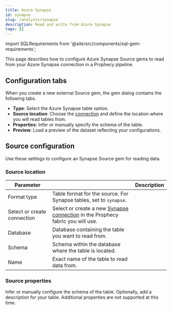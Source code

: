 ```yaml
---
title: Azure Synapse
id: synapse
slug: /analysts/synapse
description: Read and write from Azure Synapse
tags: []
---
```


import SQLRequirements from '@site/src/components/sql-gem-requirements';

<SQLRequirements
  execution_engine="Prophecy Automate"
  sql_package_name="Prophecy"
  sql_package_version="4.1.3+"
/>

This page describes how to configure Azure Synapse Source gems to read from your Azure Synapse connection in a Prophecy pipeline.

## Configuration tabs

When you create a new external Source gem, the gem dialog contains the following tabs.

- **Type**: Select the Azure Synapse table option.
- **Source location**: Choose the [connection](/administration/fabrics/prophecy-fabrics/connections/) and define the location where you will read tables from.
- **Properties**: Infer or manually specify the schema of the table.
- **Preview**: Load a preview of the dataset reflecting your configurations.

## Source configuration

Use these settings to configure an Synapse Source gem for reading data.

### Source location

| Parameter                   |                                                                                                                                                | Description |
| --------------------------- | ---------------------------------------------------------------------------------------------------------------------------------------------- | ----------- |
| Format type                 | Table format for the source. For Synapse tables, set to `synapse`.                                                                             |
| Select or create connection | Select or create a new [Synapse connection](/administration/fabrics/prophecy-fabrics/connections/synapse) in the Prophecy fabric you will use. |
| Database                    | Database containing the table you want to read from.                                                                                           |
| Schema                      | Schema within the database where the table is located.                                                                                         |
| Name                        | Exact name of the table to read data from.                                                                                                     |

### Source properties

Infer or manually configure the schema of the table. Optionally, add a description for your table. Additional properties are not supported at this time.

